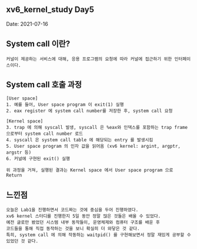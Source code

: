 ## xv6_kernel_study Day5
  
Date: 2021-07-16

## System call 이란? 
	커널이 제공하는 서비스에 대해, 응용 프로그램의 요청에 따라 커널에 접근하기 위한 인터페이스이다. 

## System call 호출 과정 
	
	[User space] 
	1. 예를 들어, User space program 이 exit(1) 실행   
	2. eax register 에 system call number를 저장한 후, system call 요청   
	
	[Kernel space]
	3. trap 에 의해 syscall 발생, syscall 은 %eax와 인덱스를 포함하는 trap frame 으로부터 system call number 로드  
	4. syscall 은 system call table 에 해당되는 entry 를 발생시킴  
	5. User space program 의 인자 값을 읽어옴 (xv6 kernel: argint, argptr, argstr 등) 
	6. 커널에 구현된 exit() 실행       
	 
   	위 과정을 거쳐, 실행된 결과는 Kernel space 에서 User space program 으로 Return    
    

## 느낀점
	오늘은 Lab1을 진행하면서 코드짜는 것에 중심을 두어 진행하였다.   
	xv6 kernel 스터디를 진행한지 5일 동안 정말 많은 것들은 배울 수 있었다.   
	예전 글로만 봤었던 시스템 내부 동작들이, 운영체제와 컴퓨터 구조를 배운 후   
	코드들을 통해 직접 동작하는 것을 보니 확실히 더 와닿은 것 같다.  
	특히, system call 에 의해 작동하는 waitpid() 를 구현해보면서 정말 재밌게 공부할 수 있었던 것 같다.    	
